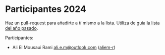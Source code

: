 # Participantes 2024

Haz un pull-request para añadirte a tí mismo a la lista. Utiliza de guía [la lista del año pasado](https://github.com/full-stack-bcn/participantes-fullstack2023).

Participantes:
- Ali El Mousaui Rami <ali.e.m@outlook.com> ([aliem-r](https://github.com/aliem-r/))